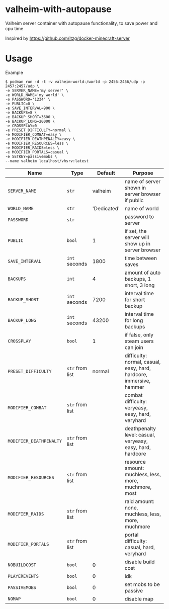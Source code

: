 # valheim-with-autopause
Valheim server container with autopause functionality, to save power and cpu time

Inspired by https://github.com/itzg/docker-minecraft-server

# Usage
Example
```
$ podman run -d -t -v valheim-world:/world -p 2456:2456/udp -p 2457:2457/udp \
-e SERVER_NAME='my server' \
-e WORLD_NAME='my world' \
-e PASSWORD='1234' \
-e PUBLIC=0 \
-e SAVE_INTERVAL=900 \
-e BACKUPS=8 \
-e BACKUP_SHORT=3600 \
-e BACKUP_LONG=20000 \
-e CROSSPLAY=0
-e PRESET_DIFFICULTY=normal \
-e MODIFIER_COMBAT=easy \
-e MODIFIER_DEATHPENALTY=easy \
-e MODIFIER_RESOURCES=less \
-e MODIFIER_RAIDS=less \
-e MODIFIER_PORTALS=casual \
-e SETKEY=passivemobs \
--name valheim localhost/vhsrv:latest
```

| Name | Type | Default | Purpose |
|---|---|---|---|
| `SERVER_NAME` | `str` | valheim | name of server shown in server browser if public |
| `WORLD_NAME` | `str` | 'Dedicated' | name of world |
| `PASSWORD` | `str` | | password to server |
| `PUBLIC` | `bool` | 1 | if set, the server will show up in server browser |
| `SAVE_INTERVAL` | `int` seconds | 1800 | time between saves |
| `BACKUPS` | `int` | 4 | amount of auto backups, 1 short, 3 long |
| `BACKUP_SHORT` | `int` seconds | 7200 | interval time for short backup |
| `BACKUP_LONG` | `int` seconds | 43200 | interval time for long backups |
| `CROSSPLAY` | `bool` | 1 | if false, only steam users can join |
| `PRESET_DIFFICULTY` | `str` from list | normal | difficulty: normal, casual, easy, hard, hardcore, immersive, hammer |
| `MODIFIER_COMBAT` | `str` from list | | combat difficulty: veryeasy, easy, hard, veryhard |
| `MODIFIER_DEATHPENALTY` | `str` from list | | deathpenalty level: casual, veryeasy, easy, hard, hardcore |
| `MODIFIER_RESOURCES` | `str` from list | | resource amount: muchless, less, more, muchmore, most |
| `MODIFIER_RAIDS` | `str` from list | | raid amount: none, muchless, less, more, muchmore |
| `MODIFIER_PORTALS` | `str` from list | | portal difficulty: casual, hard, veryhard |
| `NOBUILDCOST` | `bool` | 0 | disable build cost |
| `PLAYEREVENTS` | `bool` | 0 | idk |
| `PASSIVEMOBS` | `bool` | 0 | set mobs to be passive |
| `NOMAP` | `bool` | 0 | disable map |
